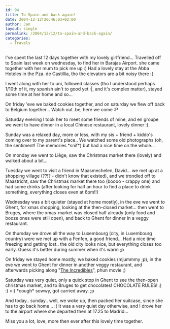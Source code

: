 ```yaml
---
id: 94
title: To Spain and back again!
date: 2004-12-12T20:46:03+02:00
author: Jan
layout: single
permalink: /2004/12/12/to-spain-and-back-again/
categories:
  - Travels
---
```

I've spent the last 12 days together with my lovely girlfriend... Travelled off to Spain 
last week on wednesday, to find her in Barajas Airport. she came together with her mum to 
pick me up :) Had a lovely stay at the Abba Hoteles in the Pza. de Castillia, tho the 
elevators are a bit noisy there :(

I went along with her to uni, followed classes (tho I understood perhaps 1/10th of it, my 
spanish ain't to good yet :\|, and it's complex matter), stayed some time at her home and so... 

On friday 'eve we baked cookies together, and on saturday we flew off back to Belgium 
together... Watch out .be, here we come :P

Saturday evening I took her to meet some friends of mine, and en groupe we went to have 
dinner in a local Chinese restaurant, lovely dinner :).

Sunday was a relaxed day, more or less, with my sis + friend + kiddo's coming over to my 
parent's place.. We watched some old photographs (oh, the sentiment! The memories \*snif\*) 
but had a nice time on the whole...

On monday we went to Li&egrave;ge, saw the Christmas market there (lovely) and walked about 
a bit... 

Tuesday we went to visit a friend in Maasmechelen, David... we met up at a shopping 
village (??!? - didn't know that existed), and we trondled off to Maastricht, saw the 
Christmas market there too (boooo - crappy one) and had some drinks (after looking for half 
an hour to find a place to drink something, everything closes even at 6pm!!)

Wednesday was a bit quieter (stayed at home mostly), in the eve we went to Ghent, for xmas 
shopping, looking at the then-closed market... then went to Bruges, where the xmas-market
was closed half already (only food and booze ones were still open), and back to Ghent for
dinner in a veggy restaurant.

On thursday we drove all the way to Luxembourg (city, in Luxembourg country) were we met up 
with a Fenfen, a good friend... Had a nice time freezing and getting lost.. the old city 
looks nice, but everything closes too early. Guess it's better during summer when it's 
warm ;p

On friday we stayed home mostly, we baked cookies (mjummmy ;p), in the eve we went to Ghent 
for dinner in another veggy restaurant, and afterwards picking 
along "[The Incredibles](http://www.imdb.com/title/tt0317705/)", phun movie ;)

Saturday was very quiet, only a quick stop in Ghent to see the then-open christmas market, 
and to Bruges to get chocolates! CHOCOLATE RULES! :) :) >:) \*cough\* sowwy, got carried away. ;p

And today.. sunday.. well, we woke up, then packed her suitcase, since she has to go back 
home .. :( It was a very quiet day otherwise, and I drove her to the airport where she 
departed then at 17.25 to Madrid...

Miss you a lot, love, more then ever after this lovely time together.